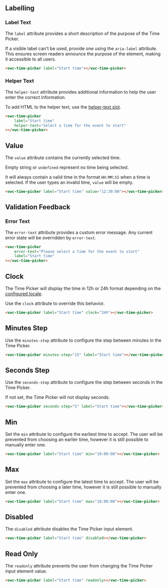 ## Labelling

### Label Text

The `label` attribute provides a short description of the purpose of the Time Picker.

<vwc-note connotation="information" icon="accessibility-line" headline="Accessibility Tip">

If a visible label can't be used, provide one using the <nobr><code>aria-label</code></nobr> attribute. This ensures screen readers announce the purpose of the element, making it accessible to all users.

</vwc-note>

```html preview 360px
<vwc-time-picker label="Start time"></vwc-time-picker>
```

### Helper Text

The `helper-text` attribute provides additional information to help the user enter the correct information.

To add HTML to the helper text, use the [helper-text slot](/components/time-picker/code/#helper-text-slot).

```html preview 360px
<vwc-time-picker
	label="Start time"
	helper-text="Select a time for the event to start"
></vwc-time-picker>
```

## Value

The `value` attribute contains the currently selected time.

Empty string or `undefined` represent no time being selected.

It will always contain a valid time in the format `HH:MM:SS` when a time is selected. If the user types an invalid time, `value` will be empty.

```html preview 360px
<vwc-time-picker label="Start time" value="12:30:00"></vwc-time-picker>
```

## Validation Feedback

### Error Text

The `error-text` attribute provides a custom error message. Any current error state will be overridden by `error-text`.

```html preview 360px
<vwc-time-picker
	error-text="Please select a time for the event to start"
	label="Start time"
></vwc-time-picker>
```

## Clock

The Time Picker will display the time in 12h or 24h format depending on the [configured locale](/components/time-picker/code/#locales).

Use the `clock` attribute to override this behavior.

```html preview 360px
<vwc-time-picker label="Start time" clock="24h"></vwc-time-picker>
```

## Minutes Step

Use the `minutes-step` attribute to configure the step between minutes in the Time Picker.

```html preview 360px
<vwc-time-picker minutes-step="15" label="Start time"></vwc-time-picker>
```

## Seconds Step

Use the `seconds-step` attribute to configure the step between seconds in the Time Picker.

<vwc-note icon="info-line" connotation="information">

If not set, the Time Picker will not display seconds.

</vwc-note>

```html preview 360px
<vwc-time-picker seconds-step="5" label="Start time"></vwc-time-picker>
```

## Min

Set the `min` attribute to configure the earliest time to accept. The user will be prevented from choosing an earlier time, however it is still possible to manually enter one.

```html preview 360px
<vwc-time-picker label="Start time" min="10:00:00"></vwc-time-picker>
```

## Max

Set the `max` attribute to configure the latest time to accept. The user will be prevented from choosing a later time, however it is still possible to manually enter one.

```html preview 360px
<vwc-time-picker label="Start time" max="10:00:00"></vwc-time-picker>
```

## Disabled

The `disabled` attribute disables the Time Picker input element.

```html preview
<vwc-time-picker label="Start time" disabled></vwc-time-picker>
```

## Read Only

The `readonly` attribute prevents the user from changing the Time Picker input element value.

```html preview
<vwc-time-picker label="Start time" readonly></vwc-time-picker>
```
